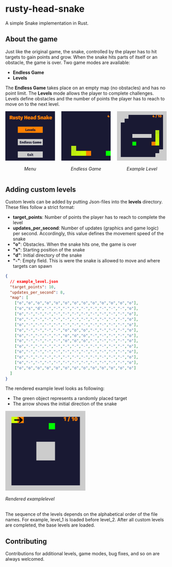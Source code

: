 # rusty-head-snake
A simple Snake implementation in Rust.

## About the game
Just like the original game, the snake, controlled by the player has to hit targets to gain points and grow. When the snake hits parts of itself or an obstacle, the game is over. Two game modes are available:
- **Endless Game**
- **Levels**

The **Endless Game** takes place on an empty map (no obstacles) and has no point limit. The **Levels** mode allows the player to complete challenges. Levels define obstacles and the number of points the player has to reach to move on to the next level.


<div style="display: flex; justify-content: center; gap: 20px;">
  <div style="text-align: center;">
    <img src="docs/images/menu.png" alt="Menu" width="250">
    <p><em>Menu</em></p>
  </div>
  <div style="text-align: center;">
    <img src="docs/images/endless_game.png" alt="Endless Game" width="250">
    <p><em>Endless Game</em></p>
  </div>
  <div style="text-align: center;">
    <img src="docs/images/example_level.png" alt="Example Level" width="250">
    <p><em>Example Level</em></p>
  </div>
</div>



## Adding custom levels

Custom levels can be added by putting Json-files into the **levels** directory. These files follow a strict format:
- **target_points**: Number of points the player has to reach to complete the level
- **updates_per_second**: Number of updates (graphics and game logic) per second. Accordingly, this value defines the movement speed of the snake
- **"o"**: Obstacles. When the snake hits one, the game is over
- **"s"**: Starting position of the snake
- **"d"**: Initial directory of the snake
- **"-"**: Empty field. This is were the snake is allowed to move and where targets can spawn

```Json
{
  // example_level.json
  "target_points": 10,
  "updates_per_second": 8,
  "map": [
    ["o","o","o","o","o","o","o","o","o","o","o","o","o"],
    ["o","s","d","-","-","-","-","-","-","-","-","-","o"],
    ["o","-","-","-","-","-","-","-","-","-","-","-","o"],
    ["o","-","-","-","-","-","-","-","-","-","-","-","o"],
    ["o","-","-","-","-","-","-","-","-","-","-","-","o"],
    ["o","-","-","-","-","o","o","o","-","-","-","-","o"],
    ["o","-","-","-","-","o","o","o","-","-","-","-","o"],
    ["o","-","-","-","-","o","o","o","-","-","-","-","o"],
    ["o","-","-","-","-","-","-","-","-","-","-","-","o"],
    ["o","-","-","-","-","-","-","-","-","-","-","-","o"],
    ["o","-","-","-","-","-","-","-","-","-","-","-","o"],
    ["o","-","-","-","-","-","-","-","-","-","-","-","o"],
    ["o","o","o","o","o","o","o","o","o","o","o","o","o"]
  ]
}
```

The rendered example level looks as following:
- The green object represents a randomly placed target
- The arrow shows the initial direction of the snake

<p>
    <img src="docs/images/example_level_2.png" alt="Level in-game" width="250">
</p>
<p>
    <em>Rendered examplelevel</em>
</p>

<br>The sequence of the levels depends on the alphabetical order of the file names. For example, level_1 is loaded before level_2. After all custom levels are completed, the base levels are loaded.


## Contributing

Contributions for additional levels, game modes, bug fixes, and so on are always welcomed.
